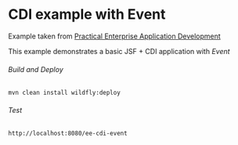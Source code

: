 CDI example with Event 
=====================================
Example taken from [Practical Enterprise Application Development](http://www.itbuzzpress.com/ebooks/java-ee-7-development-on-wildfly.html)

This example demonstrates a basic JSF + CDI application with *Event*

###### Build and Deploy
```shell
mvn clean install wildfly:deploy
```

###### Test
```shell
http://localhost:8080/ee-cdi-event
```
